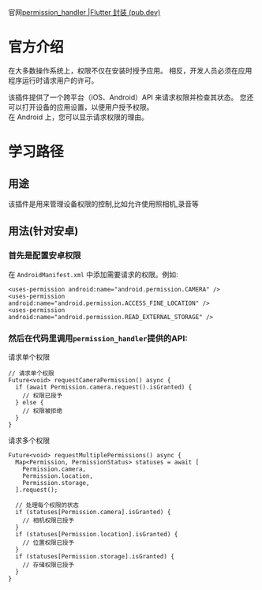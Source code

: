 官网[permission_handler |Flutter 封装 (pub.dev)](https://pub.dev/packages/permission_handler)
# 官方介绍
在大多数操作系统上，权限不仅在安装时授予应用。 相反，开发人员必须在应用程序运行时请求用户的许可。

该插件提供了一个跨平台（iOS、Android）API 来请求权限并检查其状态。 您还可以打开设备的应用设置，以便用户授予权限。  
在 Android 上，您可以显示请求权限的理由。
# 学习路径
## 用途
该插件是用来管理设备权限的控制,比如允许使用照相机,录音等
## 用法(针对安卓)
### 首先是配置安卓权限
  在 `AndroidManifest.xml` 中添加需要请求的权限。例如:
```
<uses-permission android:name="android.permission.CAMERA" />
<uses-permission android:name="android.permission.ACCESS_FINE_LOCATION" />
<uses-permission android:name="android.permission.READ_EXTERNAL_STORAGE" />
```

### 然后在代码里调用`permission_handler`提供的API:
请求单个权限
```
// 请求单个权限
Future<void> requestCameraPermission() async {
  if (await Permission.camera.request().isGranted) {
    // 权限已授予
  } else {
    // 权限被拒绝
  }
}
```

请求多个权限

```
Future<void> requestMultiplePermissions() async {
  Map<Permission, PermissionStatus> statuses = await [
    Permission.camera,
    Permission.location,
    Permission.storage,
  ].request();

  // 处理每个权限的状态
  if (statuses[Permission.camera].isGranted) {
    // 相机权限已授予
  }
  if (statuses[Permission.location].isGranted) {
    // 位置权限已授予
  }
  if (statuses[Permission.storage].isGranted) {
    // 存储权限已授予
  }
}
```


